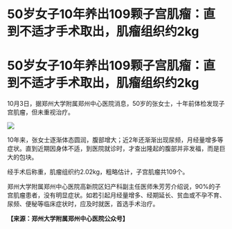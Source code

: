 # 50岁女子10年养出109颗子宫肌瘤：直到不适才手术取出，肌瘤组织约2kg

# 50岁女子10年养出109颗子宫肌瘤：直到不适才手术取出，肌瘤组织约2kg

10月3日，据郑州大学附属郑州中心医院消息，50岁的张女士，十年前体检发现子宫肌瘤，但未重视治疗。

![](https://inews.gtimg.com/om_bt/OvmPXPvPXxahDASq8BxMB9utlH9ToOOOzY7P2VJUFu6RoAA/1000)

10年来，张女士逐渐体态圆润，腹部增大；近2年还渐渐出现尿频，月经量增多等症状。直到近期因身体不适，到医院就诊时，才查出隆起的腹部并非发福，而是巨大的包块。

经手术后称重，肌瘤组织约2.02kg，粗略估计，子宫肌瘤共109个。

郑州大学附属郑州中心医院高新院区妇产科副主任医师朱芳芳介绍说，90%的子宫肌瘤患者，没有明显症状。如若引起月经量增多、经期延长、贫血或不孕不育、尿频、便秘等临床症状时，应及时就医，首选手术治疗。

**【来源：郑州大学附属郑州中心医院公众号】**

